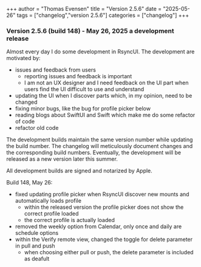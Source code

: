 +++
author = "Thomas Evensen"
title = "Version 2.5.6"
date = "2025-05-26"
tags = ["changelog","version 2.5.6"]
categories = ["changelog"]
+++

### Version 2.5.6 (build 148) - May 26, 2025 a development release

Almost every day I do some development in RsyncUI. The development are motivated by:

- issues and feedback from users
    - reporting issues and feedback is important
    - I am not an UX designer and I need feedback on the UI part when users find the UI difficult to use and understand
- updating the UI when I discover parts which, in my opinion, need to be changed
- fixing minor bugs, like the bug for profile picker below
- reading blogs about SwiftUI and Swift which make me do some refactor of code
- refactor old code

The development builds maintain the same version number while updating the build number. The changelog will meticulously document changes and the corresponding build numbers. Eventually, the development will be released as a new version later this summer. 

All development builds are signed and notarized by Apple.

Build 148, May 26:

- fixed updating profile picker when RsyncUI discover new mounts and automatically loads profile
    - within the released version the profile picker does not show the correct profile loaded
    - the correct profile is actually loaded
- removed the weekly option from Calendar, only once and daily are schedule options
- within the Verify remote view, changed the toggle for delete parameter in pull and push
    - when choosing either pull or push, the delete parameter is included as deafult